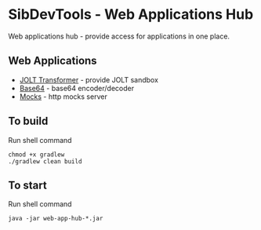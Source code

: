 # SibDevTools - Web Applications Hub

Web applications hub - provide access for applications in one place.

## Web Applications

* [JOLT Transformer](https://github.com/sibdevtools/web-app-jolt) - provide JOLT sandbox
* [Base64](https://github.com/sibdevtools/web-app-base64) - base64 encoder/decoder
* [Mocks](https://github.com/sibdevtools/web-app-mocks) - http mocks server

## To build

Run shell command

```shell
chmod +x gradlew
./gradlew clean build
```

## To start

Run shell command

```shell
java -jar web-app-hub-*.jar
```